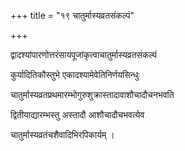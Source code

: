 +++
title = "१९ चातुर्मास्यव्रतसंकल्पं"

+++

द्वादश्यांपारणोत्तरंसायंपूजांकृत्वाचातुर्मास्यव्रतसंकल्पं

कुर्यादितिकौस्तुभे एकादश्यामेवेतिनिर्णयसिन्धुः

चातुर्मास्यव्रतप्रथमारम्भोगुरुशुक्रास्तादावाशौचादौचनभवति

द्वितीयाद्यारम्भस्तु अस्तादौ आशौचादौचभवत्येव

चातुर्मास्यव्रतंचशैवादिभिरपिकार्यम् ।
